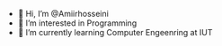 - 👋 Hi, I’m @Amiirhosseini
- 👀 I’m interested in Programming
- 🌱 I’m currently learning Computer Engeenring at IUT

<!---
Amiirhosseini/Amiirhosseini is a ✨ special ✨ repository because its `README.md` (this file) appears on your GitHub profile.
You can click the Preview link to take a look at your changes.
--->
